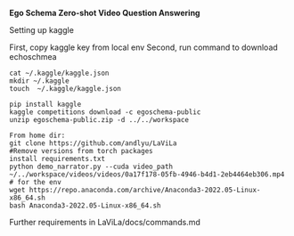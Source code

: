 **Ego Schema Zero-shot Video Question Answering**
  
Setting up kaggle
  
First, copy kaggle key from local env
Second, run command to download echoschmea
```
cat ~/.kaggle/kaggle.json
mkdir ~/.kaggle
touch  ~/.kaggle/kaggle.json

pip install kaggle
kaggle competitions download -c egoschema-public
unzip egoschema-public.zip -d ../../workspace

From home dir:
git clone https://github.com/andlyu/LaViLa
#Remove versions from torch packages
install requirements.txt
python demo_narrator.py --cuda video_path ~/../workspace/videos/videos/0a17f178-05fb-4946-b4d1-2eb4464eb306.mp4
# for the env
wget https://repo.anaconda.com/archive/Anaconda3-2022.05-Linux-x86_64.sh
bash Anaconda3-2022.05-Linux-x86_64.sh
```

Further requirements in LaViLa/docs/commands.md

